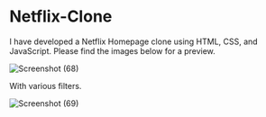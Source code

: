 # Netflix-Clone

I have developed a Netflix Homepage clone using HTML, CSS, and JavaScript. Please find the images below for a preview.

![Screenshot (68)](https://github.com/sharvari-mangale/Netflix-Clone/assets/88763391/b2c884b5-0391-42ec-b8f0-d0e2df81c443)

With various filters.

![Screenshot (69)](https://github.com/sharvari-mangale/Netflix-Clone/assets/88763391/78a9e625-5ee2-4ffc-b501-2e1dc97bc79b)


